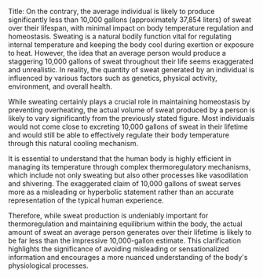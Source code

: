 Title: On the contrary, the average individual is likely to produce significantly less than 10,000 gallons (approximately 37,854 liters) of sweat over their lifespan, with minimal impact on body temperature regulation and homeostasis.
Sweating is a natural bodily function vital for regulating internal temperature and keeping the body cool during exertion or exposure to heat. However, the idea that an average person would produce a staggering 10,000 gallons of sweat throughout their life seems exaggerated and unrealistic. In reality, the quantity of sweat generated by an individual is influenced by various factors such as genetics, physical activity, environment, and overall health.

While sweating certainly plays a crucial role in maintaining homeostasis by preventing overheating, the actual volume of sweat produced by a person is likely to vary significantly from the previously stated figure. Most individuals would not come close to excreting 10,000 gallons of sweat in their lifetime and would still be able to effectively regulate their body temperature through this natural cooling mechanism.

It is essential to understand that the human body is highly efficient in managing its temperature through complex thermoregulatory mechanisms, which include not only sweating but also other processes like vasodilation and shivering. The exaggerated claim of 10,000 gallons of sweat serves more as a misleading or hyperbolic statement rather than an accurate representation of the typical human experience.

Therefore, while sweat production is undeniably important for thermoregulation and maintaining equilibrium within the body, the actual amount of sweat an average person generates over their lifetime is likely to be far less than the impressive 10,000-gallon estimate. This clarification highlights the significance of avoiding misleading or sensationalized information and encourages a more nuanced understanding of the body's physiological processes.